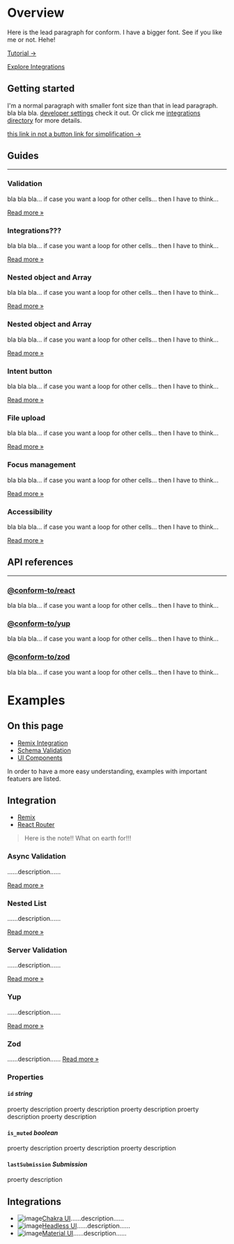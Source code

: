 # Overview

<!-- lead -->

Here is the lead paragraph for conform. I have a bigger font. See if you like me or not. Hehe!

<!-- /lead -->

<!-- button -->

[Tutorial &rarr;](/docs/tutorial.md)

<!-- /button -->
<!-- button variant="outline"-->

[Explore Integrations](/docs/integrations.md)

<!-- /button -->

## Getting started

I'm a normal paragraph with smaller font size than that in lead paragraph. bla bla bla. [developer settings](#) check it out. Or click me [integrations directory](/docs/integrations.md) for more details.

[this link in not a button link for simplification &rarr;](/docs/integrations.md)

## Guides

---

<!-- grid images=[ "/docs/images/remixlogo.svg", "/docs/images/remixlogo.svg", "", "", "", "", "", "", ] -->

### Validation

bla bla bla... if case you want a loop for other cells... then I have to think...

[Read more &raquo;](/docs/validation.md)

### Integrations???

bla bla bla... if case you want a loop for other cells... then I have to think...

[Read more &raquo;](/docs/integrations.md)

### Nested object and Array

bla bla bla... if case you want a loop for other cells... then I have to think...

[Read more &raquo;](/docs/configuration.md)

### Nested object and Array

bla bla bla... if case you want a loop for other cells... then I have to think...

[Read more &raquo;](/docs/configuration.md)

### Intent button

bla bla bla... if case you want a loop for other cells... then I have to think...

[Read more &raquo;](/docs/intent-button.md)

### File upload

bla bla bla... if case you want a loop for other cells... then I have to think...

[Read more &raquo;](/docs/file-upload.md)

### Focus management

bla bla bla... if case you want a loop for other cells... then I have to think...

[Read more &raquo;](/docs/focus-management.md)

### Accessibility

bla bla bla... if case you want a loop for other cells... then I have to think...

[Read more &raquo;](/docs/accessibility.md)

<!-- /grid -->

## API references

---

<!-- resources -->

### [@conform-to/react](/api/react)

bla bla bla... if case you want a loop for other cells... then I have to think...

### [@conform-to/yup](/api/yup)

bla bla bla... if case you want a loop for other cells... then I have to think...

### [@conform-to/zod](/api/zod)

bla bla bla... if case you want a loop for other cells... then I have to think...

<!-- /resources -->

# Examples

<!-- aside -->

## On this page

- [Remix Integration](#remix-integration)
- [Schema Validation](#schema-validation)
- [UI Components](#ui-components)

<!-- /aside -->

<!-- lead -->

In order to have a more easy understanding, examples with important featuers are listed.

<!-- /lead -->

## Integration

- [Remix](/examples/remix)
- [React Router](/examples/react-router)

> Here is the note!! What on earth for!!!

<!-- grid -->
<!-- cell -->

### Async Validation

......description......

[Read more &raquo;](/examples/async-validation)

<!-- /cell -->

<!-- cell -->

### Nested List

......description......

[Read more &raquo;](/examples/nested-list)

<!-- /cell -->

<!-- cell -->

### Server Validation

......description......

[Read more &raquo;](/examples/server-validation)

<!-- /cell -->

<!-- cell -->

### Yup

......description......

[Read more &raquo;](/examples/yup)

<!-- /cell -->

<!-- cell -->

### Zod

......description......
[Read more &raquo;](/examples/zod)

<!-- /cell -->
<!-- /grid -->

### Properties

<!-- attributes -->

#### `id` _string_

proerty description proerty description proerty description proerty description proerty description

#### `is_muted` _boolean_

proerty description proerty description proerty description

#### `lastSubmission` _Submission_

proerty description

<!-- /attributes -->

## Integrations

- ![image](image.svg)[Chakra UI](/examples/chakra-ui)......description......
- ![image](image.svg)[Headless UI](/examples/headless-ui)......description......
- ![image](image.svg)[Material UI](/examples/material-ui)......description......

